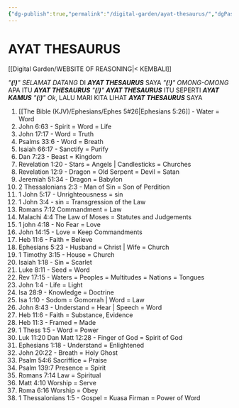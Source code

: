 ```yaml
---
{"dg-publish":true,"permalink":"/digital-garden/ayat-thesaurus/","dgPassFrontmatter":true}
---
```



# AYAT THESAURUS

[[Digital Garden/WEBSITE OF REASONING\|< KEMBALI]]

*"**(**!**)**"*    *SELAMAT DATANG* DI ***AYAT THESAURUS*** SAYA
*"**(**!**)**"*    *OMONG-OMONG* APA ITU ***AYAT THESAURUS***
*"**(**!**)**"*    ***AYAT THESAURUS*** ITU SEPERTI ***AYAT KAMUS*** 
*"**(**!**)**"*    *Ok*, LALU MARI KITA LIHAT ***AYAT THESAURUS*** SAYA

1. [[The Bible (KJV)/Ephesians/Ephes 5#26\|Ephesians 5:26]] - Water = Word
2. John 6:63 - Spirit = Word = Life
3. John 17:17 - Word = Truth
4. Psalms 33:6 - Word = Breath
5. Isaiah 66:17 - Sanctify = Purify
6. Dan 7:23 - Beast = Kingdom
7. Revelation 1:20 - Stars = Angels | Candlesticks = Churches
8. Revelation 12:9 - Dragon = Old Serpent = Devil = Satan
9. Jeremiah 51:34 - Dragon = Babylon
10. 2 Thessalonians 2:3 -  Man of Sin = Son of Perdition
11. 1 John 5:17 - Unrighteousness  = sin
12. 1 John 3:4 - sin = Transgression of the Law
13. Romans 7:12 Commandment = Law
14. Malachi 4:4 The Law of Moses = Statutes and Judgements
15. 1 john 4:18 - No Fear = Love
16. John 14:15 - Love = Keep Commandments
17. Heb 11:6 - Faith = Believe
18. Ephesians 5:23 - Husband = Christ | Wife = Church
19. 1 Timothy 3:15 - House = Church
20. Isaiah 1:18 - Sin = Scarlet
21. Luke 8:11 - Seed = Word
22. Rev 17:15 - Waters = Peoples = Multitudes = Nations = Tongues
23. John 1:4 - Life = Light
24. Isa 28:9 - Knowledge = Doctrine
25. Isa 1:10 - Sodom = Gomorrah | Word = Law
26. John 8:43 - Understand = Hear | Speech = Word
27. Heb 11:6 - Faith = Substance, Evidence
28. Heb 11:3 - Framed = Made
29. 1 Thess 1:5 - Word = Power
30. Luk 11:20 Dan Matt 12:28 - Finger of God = Spirit of God
31. Ephesians 1:18 - Understand = Enlightened
32. John 20:22 - Breath = Holy Ghost
33. Psalm 54:6 Sacriffice = Praise
34. Psalm 139:7 Presence = Spirit
35. Romans 7:14 Law = Spiritual
36. Matt 4:10 Worship = Serve
37. Roma 6:16 Worship = Obey
38. 1 Thessalonians 1:5 - Gospel = Kuasa Firman = Power of Word
